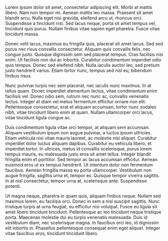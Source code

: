 

Lorem ipsum dolor sit amet, consectetur adipiscing elit. Morbi at mattis libero. Nam non tempor mi. Aenean mattis leo massa. Praesent sit amet blandit arcu. Nulla eget nisi gravida, eleifend arcu ut, rhoncus orci. Suspendisse a tincidunt nisi. Sed lacus neque, porta sit amet tempus vel, tincidunt quis purus. Nullam finibus vitae sapien eget pharetra. Fusce vitae tincidunt massa.

Donec velit lacus, maximus eu fringilla quis, placerat sit amet lacus. Sed sed purus nec risus convallis consectetur. Aliquam quis convallis felis, nec congue justo. Quisque dignissim sem sed placerat tempus. Cras facilisis nisi enim. Ut facilisis non dui ac lobortis. Curabitur condimentum imperdiet odio quis tempus. Donec sed eleifend nibh. Nulla iaculis auctor leo, sed pretium justo hendrerit varius. Etiam tortor nunc, tempus sed nisl eu, bibendum finibus risus.

Nunc pulvinar turpis nec sem placerat, nec iaculis nunc maximus. In at tellus quam. Donec imperdiet elementum lectus, vitae condimentum enim facilisis vel. Donec odio sem, rutrum nec nunc ac, convallis venenatis lectus. Integer at diam vel metus fermentum efficitur ornare non elit. Pellentesque consectetur, erat et aliquam accumsan, tortor nunc sodales nibh, vitae tincidunt libero enim at quam. Nullam ullamcorper orci lacus, vitae tincidunt ligula congue ac.

Duis condimentum ligula vitae orci tempor, at aliquam sem accumsan. Aliquam vestibulum ipsum non augue pulvinar, a luctus ipsum ultricies. Etiam vehicula nisi vitae mauris laoreet, ac molestie nisi aliquet. Curabitur imperdiet dolor luctus aliquam dapibus. Curabitur eu vehicula libero, et imperdiet tortor. In ultrices, metus id convallis scelerisque, purus lorem tempus mauris, eu malesuada justo eros sit amet tellus. Integer blandit fringilla enim et porttitor. Sed tempor ac lacus accumsan efficitur. Aenean euismod eros ut ex tempus hendrerit. Ut interdum dolor non fermentum faucibus. Aenean fringilla massa eu porta ullamcorper. Vestibulum non augue fringilla, sagittis urna et, tempor ex. Quisque tempor viverra sagittis. In at nisl consectetur, tempor urna at, scelerisque ante. Suspendisse potenti.

Ut magna neque, pharetra in quam quis, aliquam finibus neque. Nullam sed maximus lorem, eu facilisis orci. Donec in sem a nisl suscipit sagittis. Nunc tristique turpis at urna feugiat, eu efficitur nisi volutpat. Fusce eu ligula sit amet libero tincidunt tincidunt. Pellentesque ac leo tincidunt neque tristique porta. Maecenas molestie dui eu turpis venenatis malesuada. Duis id vestibulum diam, nec scelerisque magna. In faucibus orci leo, id dignissim elit lobortis in. Phasellus pellentesque consequat enim eget aliquet. Integer vitae faucibus eros, tincidunt tincidunt libero.
